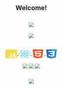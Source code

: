 
<div align="center">
<h2> Welcome!</h2>
</div>
</br>
<div align="center">
  <div align="center">
  <a href="https://github.com/Gab1777">
    <img height="180em" src="[https://github-readme-stats.vercel.app/api?username=Gab1777&show_icons=true&theme=dark&include_all_commits=true&count_private=true](https://github-readme-stats.vercel.app/api?username=Gabb1777&show_icons=true&theme=dark&include_all_commits=true&count_private=true)"/>
    </div>
</br>
  <div align="center">
    <img height="180em" src="https://github-readme-stats.vercel.app/api?username=Gab1777&show_icons=true&theme=dark&include_all_commits=true&count_private=true"/>
</div>
</div>
</br>
 <div align="center">
<div style="display: inline_block"><br>
  <img align="center" alt="Formando-Js" height="30" width="40" src="https://raw.githubusercontent.com/devicons/devicon/master/icons/javascript/javascript-plain.svg">
  <img align="center" alt="Formando-React" height="30" width="40" src="https://raw.githubusercontent.com/devicons/devicon/master/icons/react/react-original.svg">
  <img align="center" alt="Formando -HTML" height="30" width="40" src="https://raw.githubusercontent.com/devicons/devicon/master/icons/html5/html5-original.svg">
  <img align="center" alt="Formando-CSS" height="30" width="40" src="https://raw.githubusercontent.com/devicons/devicon/master/icons/css3/css3-original.svg">
</div>
 </div>
</br>

 <div align="center">
  <a href="https://www.youtube.com/c/gabscript7" target="_blank"><img src="https://img.shields.io/badge/YouTube-FF0000?style=for-the-badge&logo=youtube&logoColor=white" target="_blank"></a>
  <a href="https://www.instagram.com/gablovesl" target="_blank"><img src="https://img.shields.io/badge/-Instagram-%23E4405F?style=for-the-badge&logo=instagram&logoColor=white" target="_blank"></a> 
  <a href = "mailto:gabb55557"><img src="https://img.shields.io/badge/-Gmail-%23333?style=for-the-badge&logo=gmail&logoColor=white" target="_blank"></a>
</div>
</br>
<p align="center">   <img alingn="center" src="https://profile-counter.glitch.me/gabb1777/count.svg" /></p>

